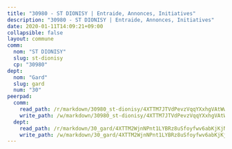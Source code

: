 ```yaml
---
title: "30980 - ST DIONISY | Entraide, Annonces, Initiatives"
description: "30980 - ST DIONISY | Entraide, Annonces, Initiatives"
date: 2020-01-11T14:09:21+09:00
collapsible: false
layout: commune
comm:
  nom: "ST DIONISY"
  slug: st-dionisy
  cp: "30980"
dept:
  nom: "Gard"
  slug: gard
  num: "30"
peerpad:
  comm:
    read_path: /r/markdown/30980_st-dionisy/4XTTM7JTVdPevzVqqYXxhgVAtWweEH5GmhvReqgPXaoQ8pyD4
    write_path: /w/markdown/30980_st-dionisy/4XTTM7JTVdPevzVqqYXxhgVAtWweEH5GmhvReqgPXaoQ8pyD4-K3TgUqa7xAdiR1D61dveQoMMEYKe4k1DRZEzfNqu7TmzNhSbaEpRizA4dCAeZkEV4S21dxfxdiN7rGH1wmynAxJMncLTaaNRBFrADrHJYr4rC1ztZxjCwEpvxYCGmvi3Gz518atz
  dept:
    read_path: /r/markdown/30_gard/4XTTM2WjnNPnt1LYBRz8uSfoyfwv6abKjKjNdBGxuvymmgvkj
    write_path: /w/markdown/30_gard/4XTTM2WjnNPnt1LYBRz8uSfoyfwv6abKjKjNdBGxuvymmgvkj-K3TgUpCvFefN2LRJ7huXqVovWWqmjJgEMWkVs9s4fhfrGjyZZK9z4gxyddycCKs6S9BWFUcJqqZYCKuxj79SWNiGiob7Xchr25rMmkVQhAFrAwBxAqY3T99GTsQfKxLrXrnx3pGK
---
```


